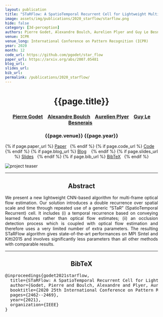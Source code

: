 ```yaml
---
layout: publication
title: "STaRFlow: A SpatioTemporal Recurrent Cell for Lightweight Multi-Frame Optical Flow Estimation"
image: assets/img/publications/2020_starflow/starflow.png
hide: false
category: [3d-perception]
authors: Pierre Godet, Alexandre Boulch, Aurelien Plyer and Guy Le Besnerais
venue: ICPR
venue_long: International Conference on Pattern Recognition (ICPR)
year: 2020
month: 12
code_url: https://github.com/pgodet/star_flow
paper_url: https://arxiv.org/abs/2007.05481
blog_url:
slides_url:
bib_url:
permalink: /publications/2020_starflow/
---
```


<h1 align="center"> {{page.title}} </h1>
<!-- Simple call of authors -->
<!-- <h3 align="center"> {{page.authors}} </h3> -->
<!-- Alternatively you can add links to author pages -->
<h3 align="center">
<a href="https://pgodet.github.io/"> Pierre Godet</a> &nbsp;&nbsp;
<a href="https://www.boulch.eu/">Alexandre Boulch</a> &nbsp;&nbsp;
<a href="https://scholar.google.fr/citations?user=zzRUDj8AAAAJ&hl=en">Aurelien Plyer</a> &nbsp;&nbsp;
<a href="https://scholar.google.fr/citations?user=r8V306wAAAAJ&hl=fr">Guy Le Besnerais</a>&nbsp;&nbsp;
</h3>


<h3 align="center"> {{page.venue}} {{page.year}} </h3>

<div align="center">
  <p>
    {% if page.paper_url %}
    <a href="{{ page.paper_url }}"><i class="far fa-file-pdf"></i> Paper</a>&nbsp;&nbsp;
    {% endif %}
    {% if page.code_url %}
    <a href="{{ page.code_url }}"><i class="fab fa-github"></i> Code</a> &nbsp;&nbsp;
    {% endif %}
    {% if page.blog_url %}
    <a href="{{ page.blog_url }}"><i class="fab fa-blogger"></i> Blog</a> &nbsp;&nbsp;
    {% endif %}
    {% if page.slides_url %}
    <a href="{{ page.slides_url }}"><i class="far fa-file-pdf"></i> Slides</a>&nbsp;&nbsp;
    {% endif %}
    {% if page.bib_url %}
    <a href="{{ page.bib_url}}"><i class="far fa-file-alt"></i> BibTeX</a>&nbsp;&nbsp;
    {% endif %}
  </p>
</div>

<div class="publication-teaser">
    <img src="../../{{ page.image }}" alt="project teaser"/>
</div>


<hr>

<h2  align="center"> Abstract</h2>

<p align="justify">
We present a new lightweight CNN-based algorithm for multi-frame optical flow estimation. Our solution introduces a double recurrence over spatial scale and time through repeated use of a generic “STaR” (SpatioTemporal Recurrent) cell. It includes (i) a temporal recurrence based on conveying learned features rather than optical flow estimates; (ii) an occlusion detection process which is coupled with optical flow estimation and therefore uses a very limited number of extra parameters. The resulting STaRFlow algorithm gives state-of-the-art performances on MPI Sintel and Kitti2015 and involves significantly less parameters than all other methods with comparable results.</p>


<hr>


<h2  align="center">BibTeX</h2>
<left>
  <pre class="bibtex-box">
@inproceedings{godet2021starflow,
  title={STaRFlow: A SpatioTemporal Recurrent Cell for Lightweight Multi-Frame Optical Flow Estimation},
  author={Godet, Pierre and Boulch, Alexandre and Plyer, Aur{\'e}lien and Le Besnerais, Guy},
  booktitle={2020 25th International Conference on Pattern Recognition (ICPR)},
  pages={2462--2469},
  year={2021},
  organization={IEEE}
}</pre>
</left>

<br>
